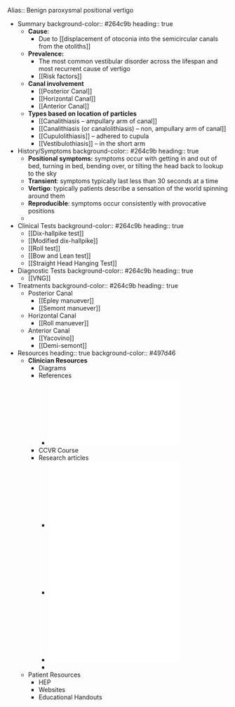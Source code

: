 Alias:: Benign paroxysmal positional vertigo

- Summary
  background-color:: #264c9b
  heading:: true
	- **Cause**:
		- Due to [[displacement of otoconia into the semicircular canals from the otoliths]]
	- **Prevalence:**
		- The most common vestibular disorder across the lifespan and most recurrent cause of vertigo
		- [[Risk factors]]
	- **Canal involvement**
		- [[Posterior Canal]]
		- [[Horizontal Canal]]
		- [[Anterior Canal]]
	- **Types based on location of particles**
		- [[Canalithiasis – ampullary arm of canal]]
		- [[Canalithiasis (or canalolithiasis) – non, ampullary arm of canal]]
		- [[Cupulolithiasis]] – adhered to cupula
		- [[Vestibulothiasis]] – in the short arm
- History/Symptoms
  background-color:: #264c9b
  heading:: true
	- **Positional symptoms:** symptoms occur with getting in and out of bed, turning in bed, bending over, or tilting the head back to lookup to the sky
	- **Transient**: symptoms typically last less than 30 seconds at a time
	- **Vertigo**: typically patients describe a sensation of the world spinning around them
	- **Reproducible**: symptoms occur consistently with provocative positions
	-
- Clinical Tests
  background-color:: #264c9b
  heading:: true
	- [[Dix-hallpike test]]
	- [[Modified dix-hallpike]]
	- [[Roll test]]
	- [[Bow and Lean test]]
	- [[Straight Head Hanging Test]]
- Diagnostic Tests
  background-color:: #264c9b
  heading:: true
	- [[VNG]]
- Treatments
  background-color:: #264c9b
  heading:: true
	- Posterior Canal
		- [[Epley manuever]]
		- [[Semont manuever]]
	- Horizontal Canal
		- [[Roll manuever]]
	- Anterior Canal
		- [[Yacovino]]
		- [[Demi-semont]]
- Resources
  heading:: true
  background-color:: #497d46
	- **Clinician Resources**
		- Diagrams
		- References
			- ![BPPV Color Quick Reference Guide .pdf](../assets/BPPV_Color_Quick_Reference_Guide_1639699021390_0.pdf)
		- CCVR Course
		- Research articles
			- ![BPPV Practice Guidelines_AAO-HNS.2017.pdf](../assets/BPPV_Practice_Guidelines_AAO-HNS.2017_1639699140635_0.pdf)
			- ![AC and ageo-PC.pdf](../assets/AC_and_ageo-PC_1639699150229_0.pdf)
			- ![Anterior Canal-Apogeo PC.pdf](../assets/Anterior_Canal-Apogeo_PC_1639699159441_0.pdf)
			-
	- Patient Resources
		- HEP
		- Websites
		- Educational Handouts